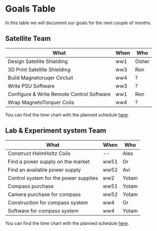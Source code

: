 # Goals Table
In this table we will document our goals for the next couple of months.  

## Satellite Team

What | When | Who  
--- | --- | ---
Design Satellite Shielding | ww1  | Osher
3D Print Satellite Shielding | ww3  | Ron
Build Magnetoruqer Circtuit | ww4  | ?
Write PSU Software | ww3  | ?
Configure & Write Remote Control Software | ww1 | Ron
Wrap MagnetoTorquer Coils | ww4  | ?


You can find the time chart with the planned schedule [here](https://docs.google.com/spreadsheets/d/1oXeisXPx-PZ4B5ECL2sPKPzZbInUXwscRA2_JHeT6BA/edit?usp=sharing).


## Lab & Experiment system Team

What | When | Who  
--- | --- | ---
Construct HelmHoltz Coils | -- | Alex
Find a power supply on the market | ww51 | Or
Find an available power supply | ww52 | Avi
Control system for the power supplies | ww2 | Yotam
Compass purchase | ww51 | Yotam
Camera purchase for compass | ww52 | Yotam
Construction for compass system | ww4 | Or
Software for compass system | ww4 | Yotam

You can find the time chart with the planned schedule [here](https://docs.google.com/spreadsheets/d/1kXj8PJ_ZwZXAP9Vpiy1Bg5sSRIsv_Kjg7kdAN66MtzM/edit).
